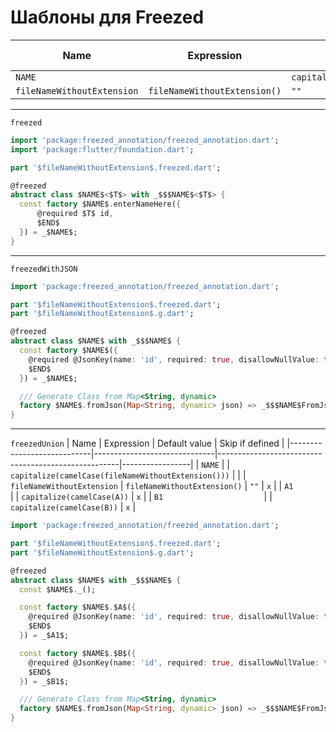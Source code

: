 # Шаблоны для Freezed
  
  
| Name                       | Expression                   | Default value                                       | Skip if defined |
|----------------------------|------------------------------|-----------------------------------------------------|-----------------|
| `NAME`                     |                              | `capitalize(camelCase(fileNameWithoutExtension()))` |                 |
| `fileNameWithoutExtension` | `fileNameWithoutExtension()` | `""`                                                | `x`             |

  
---
  
`freezed`
```dart
import 'package:freezed_annotation/freezed_annotation.dart';
import 'package:flutter/foundation.dart';

part '$fileNameWithoutExtension$.freezed.dart';

@freezed
abstract class $NAME$<$T$> with _$$$NAME$<$T$> {
  const factory $NAME$.enterNameHere({
      @required $T$ id,
      $END$
  }) = _$NAME$;
}
```
---
  
`freezedWithJSON`
```dart
import 'package:freezed_annotation/freezed_annotation.dart';

part '$fileNameWithoutExtension$.freezed.dart';
part '$fileNameWithoutExtension$.g.dart';

@freezed
abstract class $NAME$ with _$$$NAME$ {
  const factory $NAME$({
    @required @JsonKey(name: 'id', required: true, disallowNullValue: true) int id,
    $END$
  }) = _$NAME$;

  /// Generate Class from Map<String, dynamic>
  factory $NAME$.fromJson(Map<String, dynamic> json) => _$$$NAME$FromJson(json);
}
```
---
  
`freezedUnion`
| Name                       | Expression                   | Default value                                       | Skip if defined |
|----------------------------|------------------------------|-----------------------------------------------------|-----------------|
| `NAME`                     |                              | `capitalize(camelCase(fileNameWithoutExtension()))` |                 |
| `fileNameWithoutExtension` | `fileNameWithoutExtension()` | `""`                                                | `x`             |
| `A1                      ` |                              | `capitalize(camelCase(A))`                          | `x`             |
| `B1                      ` |                              | `capitalize(camelCase(B))`                          | `x`             |

```dart
import 'package:freezed_annotation/freezed_annotation.dart';

part '$fileNameWithoutExtension$.freezed.dart';
part '$fileNameWithoutExtension$.g.dart';

@freezed
abstract class $NAME$ with _$$$NAME$ {
  const $NAME$._();

  const factory $NAME$.$A$({
    @required @JsonKey(name: 'id', required: true, disallowNullValue: true) int id,
    $END$
  }) = _$A1$;

  const factory $NAME$.$B$({
    @required @JsonKey(name: 'id', required: true, disallowNullValue: true) int id,
    $END$
  }) = _$B1$;

  /// Generate Class from Map<String, dynamic>
  factory $NAME$.fromJson(Map<String, dynamic> json) => _$$$NAME$FromJson(json);
}
``` 

